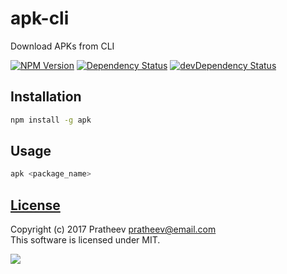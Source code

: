 # apk-cli
Download APKs from CLI

[![NPM Version](https://img.shields.io/npm/v/apk.svg)](https://www.npmjs.org/package/apk)
[![Dependency Status](https://david-dm.org/prattheev/apk-cli.svg)](https://david-dm.org/prattheev/apk-cli/) 
[![devDependency Status](https://david-dm.org/prattheev/apk-cli/dev-status.svg)](https://david-dm.org/prattheev/apk-cli/#info=devDependencies)  

## Installation
```bash
npm install -g apk
```

## Usage
```bash
apk <package_name>
```

## [License](/LICENSE.md)
Copyright (c) 2017 Pratheev <pratheev@email.com>  
This software is licensed under MIT.  

[<img src="https://img.shields.io/badge/License-MIT License-brightgreen.svg" />](/LICENSE.md#mit "Massachusetts Institute of Technology (MIT)")
